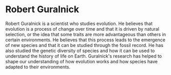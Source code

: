 # Robert Guralnick

Robert Guralnick is a scientist who studies evolution. He believes that evolution is a process of change over time and that it is driven by natural selection, or the idea that some traits are more advantageous than others in certain environments. He believes that this process leads to the emergence of new species and that it can be studied through the fossil record. He has also studied the genetic diversity of species and how it can be used to understand the history of life on Earth. Guralnick's research has helped to shape our understanding of how evolution works and how species have adapted to their environments.
